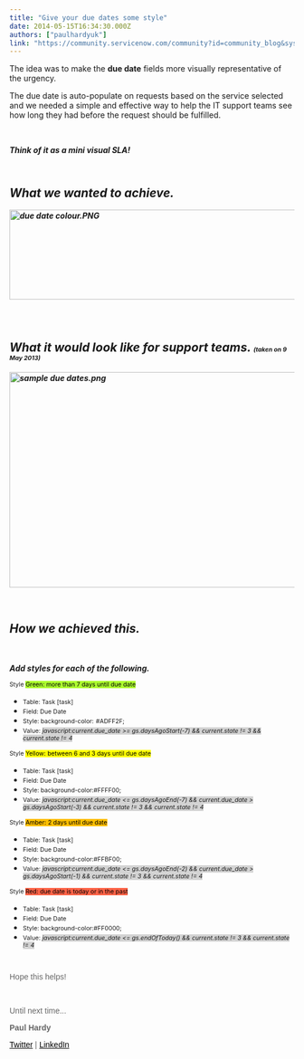 ```yaml
---
title: "Give your due dates some style"
date: 2014-05-15T16:34:30.000Z
authors: ["paulhardyuk"]
link: "https://community.servicenow.com/community?id=community_blog&sys_id=606e6eaddbd0dbc01dcaf3231f961939"
---
```

<p>The idea was to make the <strong>due date</strong> fields more visually representative of the urgency.</p><p>The due date is auto-populate on requests based on the service selected and we needed a simple and effective way to help the IT support teams see how long they had before the request should be fulfilled.</p><p><strong><em><br/></em></strong></p><p><strong><em>Think of it as a mini visual SLA!</em></strong></p><h2><br/> <strong><em>What we wanted to achieve.</em></strong></h2><p><strong><em><img   alt="due date colour.PNG" class="image-0 jive-image" src="776b6fb1db581fc068c1fb651f961935.iix" style="height: 159px; width: 620px;"/></em></strong></p><h3><strong><em><br/></em></strong></h3><h2><strong><em><strong><em>What it would look like for support teams. </em></strong><span style="font-size: 8.0pt;"><em>(taken on 9 May 2013)</em></span></em></strong></h2><p></p><p><strong><em><img   alt="sample due dates.png" class="image-1 jive-image" src="fef35dc6dbd4d344e9737a9e0f961956.iix" style="height: 381px; width: 620px;"/></em></strong></p><p><strong><em><br/></em></strong></p><h2><strong><em>How we achieved this.</em></strong></h2><p><strong><em><br/></em></strong></p><p><strong><em>Add styles for each of the following.</em></strong></p><p><span style="font-size: 8.0pt;">Style </span><span style="font-size: 8.0pt; color: black; background: greenyellow;">Green: more than 7 days until due date</span></p><ul style="list-style-type: disc;"><li><span style="font-size: 8.0pt;">Table: Task [task]</span></li><li><span style="font-size: 8.0pt;">Field: Due Date</span></li><li><span style="font-size: 8.0pt;">Style: background-color:</span> <span style="font-size: 8.0pt;">#ADFF2F;</span></li><li><span style="font-size: 8.0pt;">Value: <span style="background: lightgrey;"><em>javascript:current.due_date &gt;= gs.daysAgoStart(-7) &amp;&amp; current.state != 3 &amp;&amp; current.state != 4</em></span></span></li></ul><p><span style="font-size: 8.0pt;">Style </span><span style="font-size: 8.0pt; color: black; background: yellow;">Yellow: between 6 and 3 days until due date</span></p><ul style="list-style-type: disc;"><li><span style="font-size: 8.0pt;">Table: Task [task]</span></li><li><span style="font-size: 8.0pt;">Field: Due Date</span></li><li><span style="font-size: 8.0pt;">Style: background-color:#FFFF00;</span></li><li><span style="font-size: 8.0pt;">Value: <span style="background: lightgrey;"><em>javascript:current.due_date &lt;= gs.daysAgoEnd(-7) &amp;&amp; current.due_date &gt; gs.daysAgoStart(-3) &amp;&amp; current.state != 3 &amp;&amp; current.state != 4</em></span></span></li></ul><p><span style="font-size: 8.0pt;">Style </span><span style="font-size: 8.0pt; color: black; background: #FFBF00;">Amber: 2 days until due date</span></p><ul style="list-style-type: disc;"><li><span style="font-size: 8.0pt;">Table: Task [task]</span></li><li><span style="font-size: 8.0pt;">Field: Due Date</span></li><li><span style="font-size: 8.0pt;">Style: background-color:#FFBF00;</span></li><li><span style="font-size: 8.0pt;">Value: <span style="background: lightgrey;"><em>javascript:current.due_date &lt;= gs.daysAgoEnd(-2) &amp;&amp; current.due_date &gt; gs.daysAgoStart(-1) &amp;&amp; current.state != 3 &amp;&amp; current.state != 4</em></span></span></li></ul><p><span style="font-size: 8.0pt;">Style </span><span style="font-size: 8.0pt; color: black; background: tomato;">Red: due date is today or in the past</span></p><ul style="list-style-type: disc;"><li><span style="font-size: 8.0pt;">Table: Task [task]</span></li><li><span style="font-size: 8.0pt;">Field: Due Date</span></li><li><span style="font-size: 8.0pt;">Style: background-color:#FF0000;</span></li><li><span style="font-size: 8.0pt;">Value: <span style="background: lightgrey;"><em>javascript:current.due_date &lt;= gs.endOfToday() &amp;&amp; current.state != 3 &amp;&amp; current.state != 4</em></span></span></li></ul><p><span style="font-size: 8.0pt; background: lightgrey;"><em><br/></em></span></p><p><span style="color: #666666; font-family: arial, sans-serif;">Hope this helps!</span></p><p><span style="color: #666666; font-family: arial, sans-serif;"><br/></span></p><p><span style="color: #666666; font-family: arial, sans-serif;">Until next time...</span></p><p></p><p><span style="font-family: arial, sans-serif; color: #666666;"><strong>Paul Hardy</strong></span></p><p><a title="k-external-small" class="jive-link-external-small" href="http://www.twitter.com/paulhardyuk" rel="nofollow" style="font-family: arial, sans-serif; color: #000000;">Twitter</a><span style="color: #666666; font-family: arial, sans-serif;"> | </span><a title="k-external-small" class="jive-link-external-small" href="http://www.linkedin.com/in/paulhardyuk" rel="nofollow" style="font-family: arial, sans-serif; color: #000000;">LinkedIn</a></p><p><strong><em><br/></em></strong></p>